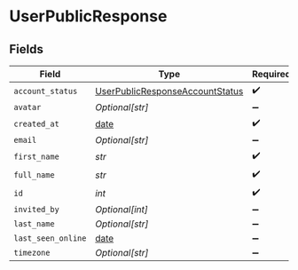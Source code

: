 # UserPublicResponse


## Fields

| Field                                                                                     | Type                                                                                      | Required                                                                                  | Description                                                                               |
| ----------------------------------------------------------------------------------------- | ----------------------------------------------------------------------------------------- | ----------------------------------------------------------------------------------------- | ----------------------------------------------------------------------------------------- |
| `account_status`                                                                          | [UserPublicResponseAccountStatus](../../models/shared/userpublicresponseaccountstatus.md) | :heavy_check_mark:                                                                        | N/A                                                                                       |
| `avatar`                                                                                  | *Optional[str]*                                                                           | :heavy_minus_sign:                                                                        | N/A                                                                                       |
| `created_at`                                                                              | [date](https://docs.python.org/3/library/datetime.html#date-objects)                      | :heavy_check_mark:                                                                        | N/A                                                                                       |
| `email`                                                                                   | *Optional[str]*                                                                           | :heavy_minus_sign:                                                                        | N/A                                                                                       |
| `first_name`                                                                              | *str*                                                                                     | :heavy_check_mark:                                                                        | N/A                                                                                       |
| `full_name`                                                                               | *str*                                                                                     | :heavy_check_mark:                                                                        | N/A                                                                                       |
| `id`                                                                                      | *int*                                                                                     | :heavy_check_mark:                                                                        | N/A                                                                                       |
| `invited_by`                                                                              | *Optional[int]*                                                                           | :heavy_minus_sign:                                                                        | N/A                                                                                       |
| `last_name`                                                                               | *Optional[str]*                                                                           | :heavy_minus_sign:                                                                        | N/A                                                                                       |
| `last_seen_online`                                                                        | [date](https://docs.python.org/3/library/datetime.html#date-objects)                      | :heavy_minus_sign:                                                                        | N/A                                                                                       |
| `timezone`                                                                                | *Optional[str]*                                                                           | :heavy_minus_sign:                                                                        | N/A                                                                                       |
